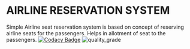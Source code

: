 #  AIRLINE RESERVATION SYSTEM
Simple Airline seat reservation system is based on concept of reserving airline seats for the passengers.
Helps in allotment of seat to the passengers.
[![Codacy Badge](https://app.codacy.com/project/badge/Grade/d6e5c0b16c014afe880e1616e690251f)](https://www.codacy.com/gh/vaishnukulkarni/airline-reservation-system/dashboard?utm_source=github.com&amp;utm_medium=referral&amp;utm_content=vaishnukulkarni/airline-reservation-system&amp;utm_campaign=Badge_Grade)
![quality_grade]( https://www.code-inspector.com/project/27633/status/svg)
